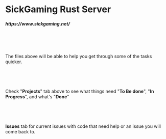 <h1 data-mce->SickGaming Rust Server<br>
</h1>

<h5 data-mce->https://www.sickgaming.net/<br>
</h5>

<p><br>
</p>

<p><br>
</p>

<p>The files above will be able to help you get through some of the tasks quicker.<br>
</p>

<p><br>
</p>

<p><br>
</p>

<p>Check "<strong>Projects</strong>" tab above to see what things need "<strong>To Be done</strong>", "<strong>In Progress</strong>", and what's "<strong>Done</strong>"<br>
</p>

<p><br>
</p>

<p><br>
</p>

<p><strong>Issues</strong> tab for current issues with code that need help or an issue you will come back to.<br>
</p>

<p><br>
</p>

<p><br>
<br>
</p>

